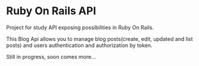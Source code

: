# Ruby On Rails API

Project for study API exposing possibilities in Ruby On Rails.

This Blog Api allows you to manage blog posts(create, edit, updated and list posts) and users authentication and authorization by token.

Still in progress, soon comes more...
